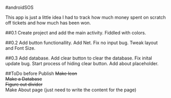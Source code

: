 #androidSOS


This app is just a little idea I had to track how much money spent on scratch off tickets and how much has been won.

##0.1
Create project and add the main activity. Fiddled with colors.

##0.2
Add button functionallity. Add Net. Fix no input bug. Tweak layout and Font Size.

##0.3
Add database. Add clear button to clear the database. Fix inital update bug.
Start process of hiding clear button. Add about placeholder.

##ToDo before Publish
~~Make Icon~~  
~~Make a Database~~  
~~Figure out divider~~  
Make About page (just need to write the content for the page) 
